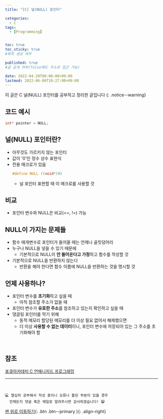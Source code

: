 ```yaml
---
title: "[C] 널(NULL) 포인터" 

categories:
  - C
tags:
  - [Programming]


toc: true
toc_sticky: true
#목차 생성 여부

published: true
#글 공개 여부(false해도 주소로 접근 가능)

date: 2022-04-20T00:00:00+09:00
lastmod: 2022-06-06T10:27:00+09:00
---
```


이 글은 C 널(NULL) 포인터를 공부하고 정리한 글입니다
{: .notice--warning}

## 코드 예시
```c
int* pointer = NULL;
```

## 널(NULL) 포인터란?
- 아무것도 가르키지 않는 포인터
- 값이 '0'인 정수 상수 표현식
- 전용 매크로가 있음
  ```c
  #define NULL ((void*)0)
  ```
  - 널 포인터 표현할 때 이 매크로를 사용할 것

## 비교
- 포인터 변수와 NULL은 비교(==, !=) 가능

## NULL이 가지는 문제들
- 함수 매개변수로 포인터가 들어올 때는 언제나 골칫덩어리
- 누구나 NULL을 넣을 수 있기 때문에
  - 기본적으로 NULL이 **안 들어온다고 가정**하고 함수를 작성할 것
- 기본적으로 NULL을 반환하지 않는다
  - 반환을 해야 한다면 함수 이름에 NULL을 반환하는 것을 명시할 것

## 언제 사용하나?
- 포인터 변수를 **초기화**하고 싶을 때
  - 아직 참조할 주소가 없을 때
- 포인터 변수가 **유효한 주소**를 참조하고 있는지 확인하고 싶을 때
- 댕글링 포인터를 막기 위해
  - 동적 메모리 할당된 메모리를 더 이상 필요 없어서 해제했으면
  - 더 이상 **사용할 수 없는 데이터**이니, 포인터 변수에 저장되어 있는 그 주소를 초기화해야 함

<br>

## 참조
[포큐아카데미 C 언매니지드 프로그래밍](https://pocu-ko.teachable.com/p/comp2200)

***
<br>

    💻 열심히 공부해서 작성 중이니 오류나 틀린 부분이 있을 경우 
      언제든지 댓글 혹은 메일로 알려주시면 감사하겠습니다! 😸

[맨 위로 이동하기](#){: .btn .btn--primary }{: .align-right}